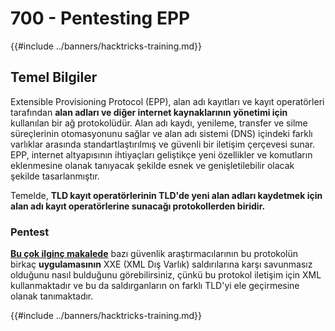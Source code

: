 # 700 - Pentesting EPP

{{#include ../banners/hacktricks-training.md}}

## Temel Bilgiler

Extensible Provisioning Protocol (EPP), alan adı kayıtları ve kayıt operatörleri tarafından **alan adları ve diğer internet kaynaklarının yönetimi için** kullanılan bir ağ protokolüdür. Alan adı kaydı, yenileme, transfer ve silme süreçlerinin otomasyonunu sağlar ve alan adı sistemi (DNS) içindeki farklı varlıklar arasında standartlaştırılmış ve güvenli bir iletişim çerçevesi sunar. EPP, internet altyapısının ihtiyaçları geliştikçe yeni özellikler ve komutların eklenmesine olanak tanıyacak şekilde esnek ve genişletilebilir olacak şekilde tasarlanmıştır.

Temelde, **TLD kayıt operatörlerinin TLD'de yeni alan adları kaydetmek için alan adı kayıt operatörlerine sunacağı protokollerden biridir.**

### Pentest

[**Bu çok ilginç makalede**](https://hackcompute.com/hacking-epp-servers/) bazı güvenlik araştırmacılarının bu protokolün birkaç **uygulamasının** XXE (XML Dış Varlık) saldırılarına karşı savunmasız olduğunu nasıl bulduğunu görebilirsiniz, çünkü bu protokol iletişim için XML kullanmaktadır ve bu da saldırganların on farklı TLD'yi ele geçirmesine olanak tanımaktadır.

{{#include ../banners/hacktricks-training.md}}
